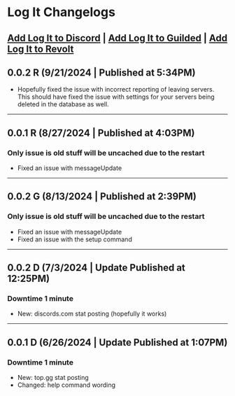 # Log It Changelogs
[Add Log It to Discord](https://discord.com/oauth2/authorize?client_id=1209409824253677578) | [Add Log It to Guilded](https://www.guilded.gg/b/4d8fc585-5db0-4af8-9118-8c8b4ce7270a) | [Add Log It to Revolt](https://app.revolt.chat/bot/01J4Q9DS6CV4DNCW6AZRMV349A)
---

## 0.0.2 R (9/21/2024 | Published at 5:34PM)
- Hopefully fixed the issue with incorrect reporting of leaving servers. This should have fixed the issue with settings for your servers being deleted in the database as well.

---

## 0.0.1 R (8/27/2024 | Published at 4:03PM)
### Only issue is old stuff will be uncached due to the restart
- Fixed an issue with messageUpdate

---

## 0.0.2 G (8/13/2024 | Published at 2:39PM)
### Only issue is old stuff will be uncached due to the restart
- Fixed an issue with messageUpdate
- Fixed an issue with the setup command
  
---

## 0.0.2 D (7/3/2024 | Update Published at 12:25PM)
### Downtime 1 minute
- New: discords.com stat posting (hopefully it works)

---

## 0.0.1 D (6/26/2024 | Update Published at 1:07PM)
### Downtime 1 minute
- New: top.gg stat posting
- Changed: help command wording
